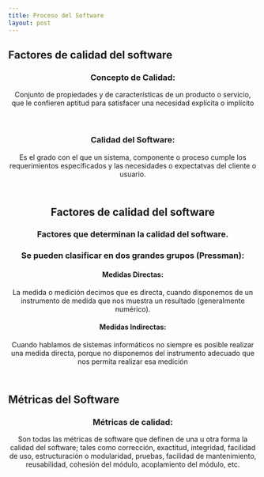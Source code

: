 ```yaml
---
title: Proceso del Software
layout: post
---
```


<h2> Factores de calidad del software</h2>  
<header>      
<h3>Concepto de Calidad:</h3> Conjunto de propiedades y de
características de un producto o servicio, que le confieren
aptitud para satisfacer una necesidad explícita o implícito
</header>
<header>      
<h3>Calidad del Software:</h3>Es el grado con el que un sistema,
componente o proceso cumple los requerimientos
especificados y las necesidades o expectatvas del cliente o
usuario.
</header>
<header> 
<h2>Factores de calidad del software </h2>  
<h3>Factores que determinan la calidad del software.</h3>
 <h3>Se pueden clasificar en dos grandes grupos (Pressman):</h3>
  <h4>Medidas Directas: </h4>La medida o medición decimos que es directa, cuando disponemos de un instrumento de medida que nos muestra un resultado (generalmente numérico).

<h4>Medidas Indirectas:</h4> Cuando hablamos de sistemas informáticos no siempre es posible realizar una medida directa, porque no disponemos del instrumento adecuado que nos permita realizar esa medición
</header>
<h2>Métricas del Software</h2> 
<header> 
<h3>Métricas de calidad:</h3> Son todas las métricas de software que definen de una u otra forma la calidad del software; tales como corrección, exactitud, integridad, facilidad de uso, estructuración o modularidad, pruebas, facilidad de mantenimiento, reusabilidad, cohesión del módulo, acoplamiento del módulo, etc.
 </header> 

